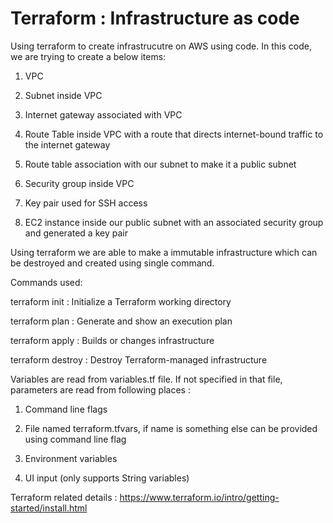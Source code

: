 # Terraform : Infrastructure as code
Using terraform to create infrastrucutre on AWS using code. In this code, we are trying to create a below items:

1. VPC

2. Subnet inside VPC

3. Internet gateway associated with VPC

4. Route Table inside VPC with a route that directs internet-bound traffic to the internet gateway

5. Route table association with our subnet to make it a public subnet

6. Security group inside VPC

7. Key pair used for SSH access

8. EC2 instance inside our public subnet with an associated security group and generated a key pair

Using terraform we are able to make a immutable infrastructure which can be destroyed and created using single command.

Commands used:

terraform init : Initialize a Terraform working directory

terraform plan : Generate and show an execution plan

terraform apply : Builds or changes infrastructure

terraform destroy : Destroy Terraform-managed infrastructure

Variables are read from variables.tf file. If not specified in that file, parameters are read from following places : 

1. Command line flags

2. File named terraform.tfvars, if name is something else can be provided using command line flag

3. Environment variables

4. UI input (only supports String variables)

Terraform related details : https://www.terraform.io/intro/getting-started/install.html 
